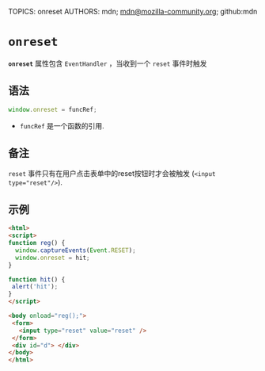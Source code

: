 TOPICS: onreset
AUTHORS: mdn; mdn@mozilla-community.org; github:mdn

# `onreset`

**`onreset`** 属性包含 `EventHandler` ，当收到一个 `reset` 事件时触发

## 语法

```javascript
window.onreset = funcRef;
```

- `funcRef` 是一个函数的引用.

## 备注

`reset` 事件只有在用户点击表单中的reset按钮时才会被触发 (`<input type="reset"/>`).

## 示例

```html
<html>
<script>
function reg() {
  window.captureEvents(Event.RESET);
  window.onreset = hit;
}

function hit() {
 alert('hit');
}
</script>

<body onload="reg();">
 <form>
   <input type="reset" value="reset" />
 </form>
 <div id="d"> </div>
</body>
</html>
```
